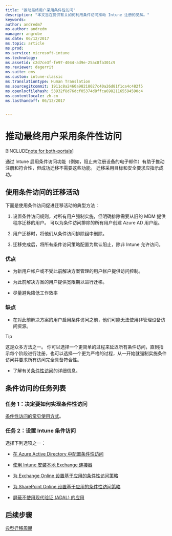 ```yaml
---
title: "推动最终用户采用条件性访问"
description: "本文旨在提供有关如何利用条件访问推动 Intune 注册的见解。"
keywords: 
author: andredm7
ms.author: andredm
manager: angrobe
ms.date: 06/12/2017
ms.topic: article
ms.prod: 
ms.service: microsoft-intune
ms.technology: 
ms.assetid: c2d7ce3f-fe97-4044-ad9e-25ac8fa301c9
ms.reviewer: dagerrit
ms.suite: ems
ms.custom: intune-classic
ms.translationtype: Human Translation
ms.sourcegitcommit: 1911c8a2460a98218027c40a26d81f1ca4c482f5
ms.openlocfilehash: 53932f8d76dcf05374d8ffca69821165594590c4
ms.contentlocale: zh-cn
ms.lasthandoff: 06/13/2017


---
```


# <a name="drive-end-user-adoption-with-conditional-access"></a>推动最终用户采用条件性访问

[!INCLUDE[note for both-portals](./includes/note-for-both-portals.md)]

通过 Intune 启用条件访问功能（例如，阻止未注册设备的电子邮件）有助于推动注册和符合性，但成功迁移不需要这些功能。 迁移采用目标和安全要求应指示成功。

## <a name="migration-campaign-with-conditional-access"></a>使用条件访问的迁移活动

下面是使用条件访问促进迁移活动的典型方法：

1.  设置条件访问规则，对所有用户强制实施，但明确排除需要从旧的 MDM 提供程序迁移的用户。 可以为条件访问排除的所有用户创建 Azure AD 用户组。

2.  用户迁移时，将他们从条件访问排除组中删除。

3.  迁移完成后，将所有条件访问策略配置为默认阻止，除非 Intune 允许访问。

### <a name="advantages"></a>优点

-   为新用户帐户或不受此前解决方案管理的用户帐户提供访问控制。

-   为此前解决方案的用户提供宽限期以进行迁移。

-   尽量避免降低工作效率

### <a name="disadvantages"></a>缺点

-   在对此前解决方案的用户启用条件访问之前，他们可能无法使用非管理设备访问资源。

> [!TIP]
> 这是众多方法之一。 你可以选择一个更简单的过程来延迟所有条件访问，直到指示每个阶段进行注册，也可以选择一个更为严格的过程，从一开始就强制实施条件访问并要求所有访问完全具备符合性。

-   了解有关[条件性访问](/intune/conditional-access)的详细信息。

## <a name="task-list-for-conditional-access"></a>条件访问的任务列表

### <a name="task-1-decide-how-you-are-going-to-implement-conditional-access"></a>任务 1：决定要如何实现条件性访问

[条件性访问的常见使用方式](/intune/conditional-access-intune-common-ways-use)。

### <a name="task-2-set-up-intune-conditional-access"></a>任务 2：设置 Intune 条件访问

选择下列选项之一：

-   [在 Azure Active Directory 中配置条件性访问](https://docs.microsoft.com/en-us/azure/active-directory/active-directory-conditional-access-azure-portal)

-   [使用 Intune 安装本地 Exchange 连接器](/intune/exchange-connector-install)

-   [为 Exchange Online 设置基于应用的条件性访问策略](/intune/app-based-conditional-access-intune-exchange-online-create)

-   [为 SharePoint Online 设置基于应用的条件性访问策略](/intune/app-based-conditional-access-intune-sharepoint-online-create)

-   [屏蔽不使用现代验证 (ADAL) 的应用](/intune/app-modern-authentication-block)

## <a name="next-steps"></a>后续步骤

[典型迁移周期](migration-guide-cycle.md)

